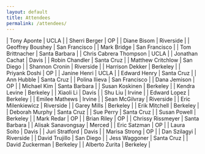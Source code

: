 ```yaml
---
layout: default
title: Attendees
permalink: /attendees/
--- 
```


| 	Tony Aponte				| 	UCLA	| 
| 	Sherri Berger			| 	OP		| 
| 	Diane Bisom				| 	Riverside	| 
| 	Geoffrey Boushey		| 	San Francisco	| 
| 	Mark Bridge				| 	San Francisco	| 
| 	Tom Brittnacher			| 	Santa Barbara	| 
| 	Chris Cabrera Thompson	| 	UCLA	| 
| 	Jonathan Cachat			| 	Davis	| 
| 	Robin Chandler			| 	Santa Cruz	| 
| 	Matthew Critchlow		| 	San Diego	| 
| 	Shannon Cronin			| 	Riverside	| 
| 	Harrison Dekker			| 	Berkeley	| 
| 	Priyank Doshi			| 	OP	| 
| 	Janine Henri			| 	UCLA	| 
| 	Edward Henry			| 	Santa Cruz	| 
| 	Ann	Hubble 				| 	Santa Cruz	| 
| 	Polina Ilieva			| 	San Francisco	| 
| 	Dana Jemison			| 	OP	| 
| 	Michael Kim				| 	Santa Barbara	| 
| 	Susan Koskinen			| 	Berkeley	| 
| 	Kendra Levine			| 	Berkeley	| 
| 	Xiaoli Li				| 	Davis	| 
| 	Shu Liu					| 	Irvine	| 
| 	Edward Lopez			| 	Berkeley	| 
| 	Emilee Mathews			| 	Irvine	| 
| 	Sean  McGilvray			| 	Riverside	| 
| 	Eric Milenkiewicz		| 	Riverside	| 
| 	Garey Mills				| 	Berkeley	| 
| 	Erik Mitchell			| 	Berkeley	| 
| 	Deborah Murphy			| 	Santa Cruz	| 
| 	Sue Perry				| 	Santa Cruz	| 
| 	Susan Powell			| 	Berkeley	| 
| 	Mark Redar				| 	OP	| 
| 	Brian Riley				| 	OP	| 
| 	Chrissy Rissmeyer		| 	Santa Barbara	| 
| 	Alisak Sanavongsay		| 	Merced	| 
| 	Eric Satzman			| 	OP	| 
| 	Laura Soito				| 	Davis	| 
| 	Juri Stratford			| 	Davis	| 
| 	Marisa Strong			| 	OP	| 
| 	Dan Szilagyi			| 	Riverside	| 
| 	David Trujillo			| 	San Diego	| 
| 	Jess Waggoner			| 	Santa Cruz	| 
| 	David Zuckerman			| 	Berkeley	| 
| 	Alberto Zurita			| 	Berkeley	| 